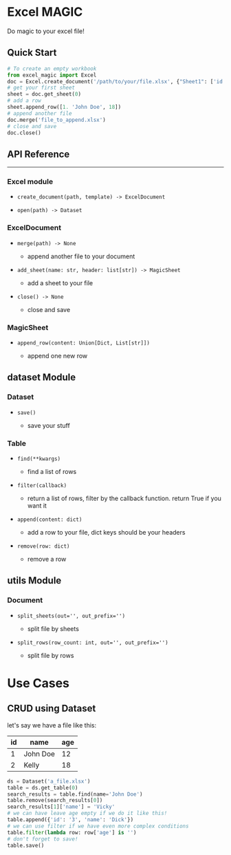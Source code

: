 # Excel MAGIC

Do magic to your excel file!

## Quick Start

```python
# To create an empty workbook
from excel_magic import Excel
doc = Excel.create_document('/path/to/your/file.xlsx', {"Sheet1": ['id', 'name', 'age']})
# get your first sheet
sheet = doc.get_sheet(0)
# add a row
sheet.append_row([1. 'John Doe', 18])
# append another file
doc.merge('file_to_append.xlsx')
# close and save
doc.close()
```

## API Reference

---

### Excel module

- `create_document(path, template) -> ExcelDocument`

- `open(path) -> Dataset`

### ExcelDocument

- `merge(path) -> None`
  
  - append another file to your document

- `add_sheet(name: str, header: list[str]) -> MagicSheet`
  
  - add a sheet to your file

- `close() -> None`
  
  - close and save

### MagicSheet

- `append_row(content: Union[Dict, List[str]])`
  
  - append one new row

## dataset Module

### Dataset

- `save()`
  
  - save your stuff

### Table

- `find(**kwargs)`
  
  - find a list of rows

- `filter(callback)`
  
  - return a list of rows, filter by the callback function. return True if you want it

- `append(content: dict)`
  
  - add a row to your file, dict keys should be your headers

- `remove(row: dict)`
  
  - remove a row

## utils Module

### Document

- `split_sheets(out='', out_prefix='')`
  
  - split file by sheets

- `split_rows(row_count: int, out='', out_prefix='')`
  
  - split file by rows

# Use Cases

## CRUD using Dataset

let's say we have a file like this:

| id  | name     | age |
| --- | -------- | --- |
| 1   | John Doe | 12  |
| 2   | Kelly    | 18  |

```python
ds = Dataset('a_file.xlsx')
table = ds.get_table(0)
search_results = table.find(name='John Doe')
table.remove(search_results[0])
search_results[1]['name'] = 'Vicky'
# we can have leave age empty if we do it like this!
table.append({'id': '3', 'name': 'Dick'})
# we can use filter if we have even more complex conditions
table.filter(lambda row: row['age'] is '')
# don't forget to save!
table.save()
```
